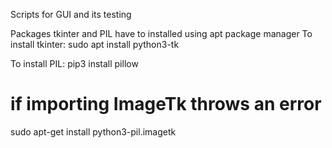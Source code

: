 Scripts for GUI and its testing

Packages tkinter and PIL have to installed using apt package manager
To install tkinter:
sudo apt install python3-tk


To install PIL:
pip3 install pillow

# if importing ImageTk throws an error
sudo apt-get install python3-pil.imagetk

